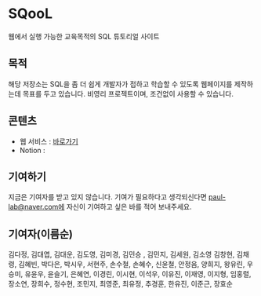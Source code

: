 # SQooL

웹에서 실행 가능한 교육목적의 SQL 튜토리얼 사이트

## 목적

해당 저장소는 SQL을 좀 더 쉽게 개발자가 접하고 학습할 수 있도록 웹페이지를 제작하는데 목표를 두고 있습니다. 비영리 프로젝트이며, 조건없이 사용할 수 있습니다.

## 콘텐츠

- 웹 서비스 : [바로가기](https://flexngrid.com/)
- Notion :

## 기여하기

지금은 기여자를 받고 있지 않습니다. 기여가 필요하다고 생각되신다면 paul-lab@naver.com에 자신이 기여하고 싶은 바를 적어 보내주세요.

## 기여자(이름순)

김다정, 김대엽, 김대운, 김도영, 김미경, 김민승 , 김민지, 김세원, 김소영 김창현, 김채령, 김혜빈, 박다은, 박시우, 서현주, 손수철, 손혜수, 신윤철, 안정음, 양희지, 왕유린, 우승미, 유윤우, 윤슬기, 은혜연, 이경린, 이시현, 이석우, 이유진, 이재영, 이지형, 임홍렬, 장소연, 장희수, 정수현, 조민지, 최영준, 최유정, 추경훈, 한유진, 이준근, 장효순
